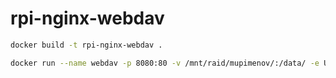 # rpi-nginx-webdav

```bash
docker build -t rpi-nginx-webdav .
```

```bash
docker run --name webdav -p 8080:80 -v /mnt/raid/mupimenov/:/data/ -e USERNAME=webdav -e PASSWORD=webdav rpi-nginx-webdav
```
